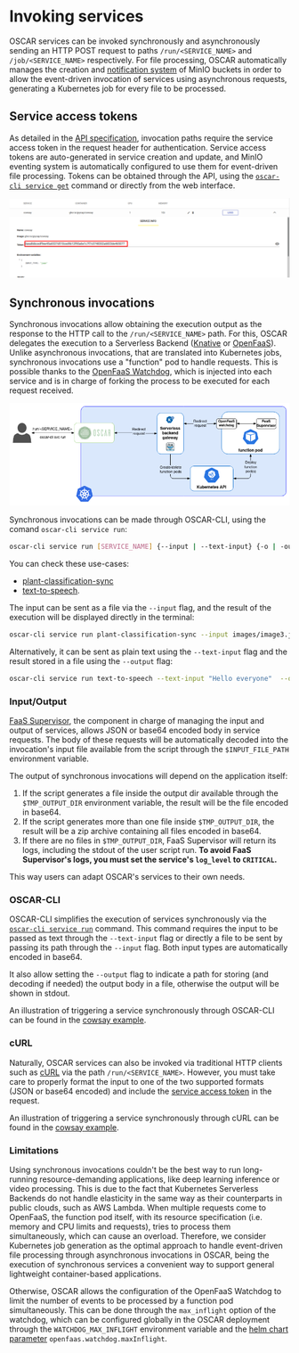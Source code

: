# Invoking services

OSCAR services can be invoked synchronously and asynchronously sending an HTTP POST request to paths `/run/<SERVICE_NAME>` and `/job/<SERVICE_NAME>` respectively. For file processing, OSCAR automatically manages the creation and [notification system](https://docs.min.io/minio/baremetal/monitoring/bucket-notifications/bucket-notifications.html#minio-bucket-notifications) of MinIO buckets in order to allow the event-driven invocation of services using asynchronous requests, generating a Kubernetes job for every file to be processed.

## Service access tokens

As detailed in the [API specification](api.md), invocation paths require the service access token in the request header for authentication. Service access tokens are auto-generated in service creation and update, and MinIO eventing system is automatically configured to use them for event-driven file processing. Tokens can be obtained through the API, using the [`oscar-cli service get`](oscar-cli.md#get) command or directly from the web interface.

![oscar-ui-service-token.png](images/usage/oscar-ui-service-token.png)


## Synchronous invocations

Synchronous invocations allow obtaining the execution output as the response to the HTTP call to the `/run/<SERVICE_NAME>` path. For this, OSCAR delegates the execution to a Serverless Backend ([Knative](https://knative.dev) or [OpenFaaS](https://www.openfaas.com/)). Unlike asynchronous invocations, that are translated into Kubernetes jobs, synchronous invocations use a "function" pod to handle requests. This is possible thanks to the [OpenFaaS Watchdog](https://github.com/openfaas/classic-watchdog), which is injected into each service and is in charge of forking the process to be executed for each request received.

![oscar-sync.png](images/oscar-sync.png)

Synchronous invocations can be made through OSCAR-CLI, using the comand `oscar-cli service run`:

```sh
oscar-cli service run [SERVICE_NAME] {--input | --text-input} {-o | -output }
```

You can check these use-cases:
- [plant-classification-sync](https://oscar.grycap.net/blog/post-oscar-faas-sync-ml-inference/)
- [text-to-speech](https://oscar.grycap.net/blog/post-oscar-text-to-speech/). 


The input can be sent as a file via the `--input` flag, and the result of the execution will be displayed directly in the terminal:

```sh
oscar-cli service run plant-classification-sync --input images/image3.jpg
```

Alternatively, it can be sent as plain text using the `--text-input` flag and the result stored in a file using the `--output` flag:

```sh
oscar-cli service run text-to-speech --text-input "Hello everyone"  --output output.mp3
```


### Input/Output

[FaaS Supervisor](https://github.com/grycap/faas-supervisor), the component in charge of managing the input and output of services, allows JSON or base64 encoded body in service requests. The body of these requests will be automatically decoded into the invocation's input file available from the script through the `$INPUT_FILE_PATH` environment variable.

The output of synchronous invocations will depend on the application itself:

1. If the script generates a file inside the output dir available through the `$TMP_OUTPUT_DIR` environment variable, the result will be the file encoded in base64.
2. If the script generates more than one file inside `$TMP_OUTPUT_DIR`, the result will be a zip archive containing all files encoded in base64.
3. If there are no files in `$TMP_OUTPUT_DIR`, FaaS Supervisor will return its logs, including the stdout of the user script run. **To avoid FaaS Supervisor's logs, you must set the service's `log_level` to `CRITICAL`.**

This way users can adapt OSCAR's services to their own needs.

### OSCAR-CLI

OSCAR-CLI simplifies the execution of services synchronously via the [`oscar-cli service run`](oscar-cli.md#run) command. This command requires the input to be passed as text through the `--text-input` flag or directly a file to be sent by passing its path through the `--input` flag. Both input types are automatically encoded in base64.

It also allow setting the `--output` flag to indicate a path for storing (and decoding if needed) the output body in a file, otherwise the output will be shown in stdout.

An illustration of triggering a service synchronously through OSCAR-CLI can be found in the [cowsay example](https://github.com/grycap/oscar/tree/master/examples/cowsay#oscar-cli).

### cURL

Naturally, OSCAR services can also be invoked via traditional HTTP clients such as [cURL](https://curl.se/) via the path `/run/<SERVICE_NAME>`. However, you must take care to properly format the input to one of the two supported formats (JSON or base64 encoded) and include the [service access token](#service-access-tokens) in the request.

An illustration of triggering a service synchronously through cURL can be found in the [cowsay example](https://github.com/grycap/oscar/tree/master/examples/cowsay#curl).

### Limitations

Using synchronous invocations couldn't be the best way to run long-running resource-demanding applications, like deep learning inference or video processing. This is due to the fact that Kubernetes Serverless Backends do not handle elasticity in the same way as their counterparts in public clouds, such as AWS Lambda. When multiple requests come to OpenFaaS, the function pod itself, with its resource specification (i.e. memory and CPU limits and requests), tries to process them simultaneously, which can cause an overload. Therefore, we consider Kubernetes job generation as the optimal approach to handle event-driven file processing through asynchronous invocations in OSCAR, being the execution of synchronous services a convenient way to support general lightweight container-based applications.

Otherwise, OSCAR allows the configuration of the OpenFaaS Watchdog to limit the number of events to be processed by a function pod simultaneously. This can be done through the `max_inflight` option of the watchdog, which can be configured globally in the OSCAR deployment through the `WATCHDOG_MAX_INFLIGHT` environment variable and the [helm chart parameter](https://github.com/grycap/helm-charts/tree/master/oscar) `openfaas.watchdog.maxInflight`.
